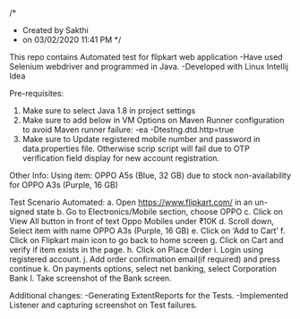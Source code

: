 /*
 * Created by Sakthi
 * on 03/02/2020 11:41 PM
 */

This repo contains Automated test for flipkart web application
-Have used Selenium webdriver and programmed in Java.
-Developed with Linux Intellij Idea

Pre-requisites:
1) Make sure to select Java 1.8 in project settings
2) Make sure to add below in VM Options on Maven Runner configuration to avoid Maven runner failure:
-ea -Dtestng.dtd.http=true
3) Make sure to Update registered mobile number and password in data.properties file.
   Otherwise scrip script will fail due to OTP verification field display for new account registration.

Other Info:
Using item: OPPO A5s (Blue, 32 GB) due to stock non-availability for OPPO A3s (Purple, 16 GB) 

Test Scenario Automated:
a. Open https://www.flipkart.com/ in an un-signed state
b. Go to Electronics/Mobile section, choose OPPO
c. Click on View All button in front of text Oppo Mobiles under ₹10K
d. Scroll down, Select item with name OPPO A3s (Purple, 16 GB)
e. Click on ‘Add to Cart’
f. Click on Flipkart main icon to go back to home screen
g.  Click on Cart and verify if item exists in the page.
h. Click on Place Order
i. Login using registered account.
j.  Add order confirmation email(if required) and press continue
k.  On payments options, select net banking, select Corporation Bank
l. Take screenshot of the Bank screen.

Additional changes:
-Generating ExtentReports for the Tests.
-Implemented Listener and capturing screenshot on Test failures.